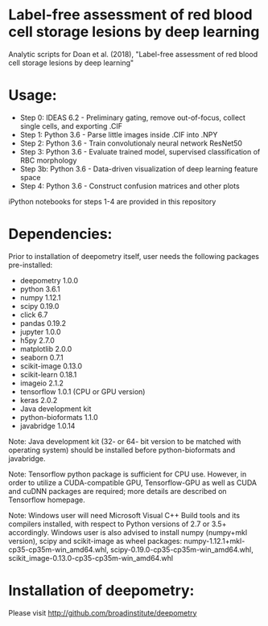 # Label-free assessment of red blood cell storage lesions by deep learning
Analytic scripts for Doan et al. (2018), "Label-free assessment of red blood cell storage lesions by deep learning"

# Usage:

- Step 0: IDEAS 6.2 - Preliminary gating, remove out-of-focus, collect single cells, and exporting .CIF
- Step 1: Python 3.6 - Parse little images inside .CIF into .NPY
- Step 2: Python 3.6 - Train convolutionaly neural network ResNet50
- Step 3: Python 3.6 - Evaluate trained model, supervised classification of RBC morphology
- Step 3b: Python 3.6 - Data-driven visualization of deep learning feature space
- Step 4: Python 3.6 - Construct confusion matrices and other plots

iPython notebooks for steps 1-4 are provided in this repository

# Dependencies:
Prior to installation of deepometry itself, user needs the following packages pre-installed:

- deepometry 1.0.0
- python 3.6.1
- numpy 1.12.1 
- scipy 0.19.0
- click 6.7
- pandas 0.19.2
- jupyter 1.0.0
- h5py 2.7.0
- matplotlib 2.0.0
- seaborn 0.7.1
- scikit-image 0.13.0
- scikit-learn 0.18.1
- imageio 2.1.2
- tensorflow 1.0.1 (CPU or GPU version)
- keras 2.0.2
- Java development kit
- python-bioformats 1.1.0
- javabridge 1.0.14

Note: Java development kit (32- or 64- bit version to be matched with operating system) should be installed before python-bioformats and javabridge.

Note: Tensorflow python package is sufficient for CPU use. However, in order to utilize a CUDA-compatible GPU, Tensorflow-GPU as well as CUDA and cuDNN packages are required; more details are described on Tensorflow homepage.

Note: Windows user will need Microsoft Visual C++ Build tools and its compilers installed, with respect to Python versions of 2.7 or 3.5+ accordingly. Windows user is also advised to install numpy (numpy+mkl version), scipy and scikit-image as wheel packages: numpy-1.12.1+mkl-cp35-cp35m-win_amd64.whl, scipy-0.19.0-cp35-cp35m-win_amd64.whl, scikit_image-0.13.0-cp35-cp35m-win_amd64.whl

# Installation of deepometry: 

Please visit http://github.com/broadinstitute/deepometry

